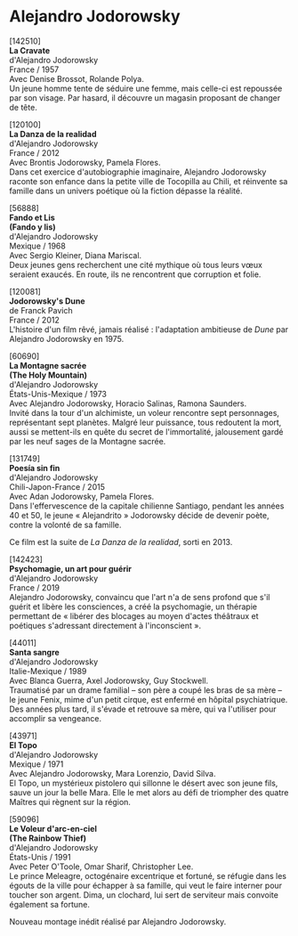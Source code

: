 # Alejandro Jodorowsky

[142510]  
**La Cravate**  
d'Alejandro Jodorowsky  
France / 1957  
Avec Denise Brossot, Rolande Polya.  
Un jeune homme tente de séduire une femme, mais celle-ci est repoussée par son visage. Par hasard, il découvre un magasin proposant de changer de tête.

[120100]  
**La Danza de la realidad**  
d'Alejandro Jodorowsky  
France / 2012  
Avec Brontis Jodorowsky, Pamela Flores.  
Dans cet exercice d'autobiographie imaginaire, Alejandro Jodorowsky raconte son enfance dans la petite ville de Tocopilla au Chili, et réinvente sa famille dans un univers poétique où la fiction dépasse la réalité.

[56888]  
**Fando et Lis**  
**(Fando y lis)**  
d'Alejandro Jodorowsky  
Mexique / 1968  
Avec Sergio Kleiner, Diana Mariscal.  
Deux jeunes gens recherchent une cité mythique où tous leurs vœux seraient exaucés. En route, ils ne rencontrent que corruption et folie.

[120081]  
**Jodorowsky's Dune**  
de Franck Pavich  
France / 2012  
L'histoire d'un film rêvé, jamais réalisé : l'adaptation ambitieuse de _Dune_ par Alejandro Jodorowsky en 1975.

[60690]  
**La Montagne sacrée**  
**(The Holy Mountain)**  
d'Alejandro Jodorowsky  
États-Unis-Mexique / 1973  
Avec Alejandro Jodorowsky, Horacio Salinas, Ramona Saunders.  
Invité dans la tour d'un alchimiste, un voleur rencontre sept personnages, représentant sept planètes. Malgré leur puissance, tous redoutent la mort, aussi se mettent-ils en quête du secret de l'immortalité, jalousement gardé par les neuf sages de la Montagne sacrée.

[131749]  
**Poesía sin fin**  
d'Alejandro Jodorowsky  
Chili-Japon-France / 2015  
Avec Adan Jodorowsky, Pamela Flores.  
Dans l'effervescence de la capitale chilienne Santiago, pendant les années 40 et 50, le jeune « Alejandrito » Jodorowsky décide de devenir poète, contre la volonté de sa famille.

Ce film est la suite de _La Danza de la realidad_, sorti en 2013.

[142423]  
**Psychomagie, un art pour guérir**  
d'Alejandro Jodorowsky  
France / 2019  
Alejandro Jodorowsky, convaincu que l'art n'a de sens profond que s'il guérit et libère les consciences, a créé la psychomagie, un thérapie permettant de « libérer des blocages au moyen d'actes théâtraux et poétiques s'adressant directement à l'inconscient ».

[44011]  
**Santa sangre**  
d'Alejandro Jodorowsky  
Italie-Mexique / 1989  
Avec Blanca Guerra, Axel Jodorowsky, Guy Stockwell.  
Traumatisé par un drame familial – son père a coupé les bras de sa mère – le jeune Fenix, mime d'un petit cirque, est enfermé en hôpital psychiatrique. Des années plus tard, il s'évade et retrouve sa mère, qui va l'utiliser pour accomplir sa vengeance.

[43971]  
**El Topo**  
d'Alejandro Jodorowsky  
Mexique / 1971  
Avec Alejandro Jodorowsky, Mara Lorenzio, David Silva.  
El Topo, un mystérieux pistolero qui sillonne le désert avec son jeune fils, sauve un jour la belle Mara. Elle le met alors au défi de triompher des quatre Maîtres qui règnent sur la région.

[59096]  
**Le Voleur d'arc-en-ciel**  
**(The Rainbow Thief)**  
d'Alejandro Jodorowsky  
États-Unis / 1991  
Avec Peter O'Toole, Omar Sharif, Christopher Lee.  
Le prince Meleagre, octogénaire excentrique et fortuné, se réfugie dans les égouts de la ville pour échapper à sa famille, qui veut le faire interner pour toucher son argent. Dima, un clochard, lui sert de serviteur mais convoite également sa fortune.

Nouveau montage inédit réalisé par Alejandro Jodorowsky.

